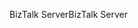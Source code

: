 <span data-ttu-id="1c263-101">BizTalk Server</span><span class="sxs-lookup"><span data-stu-id="1c263-101">BizTalk Server</span></span>
